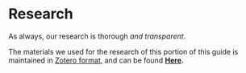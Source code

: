 # Research

As always, our research is thorough _and transparent_.

The materials we used for the research of this portion of this guide is maintained in [Zotero format](https://www.zotero.org/), and can be found [**Here**](https://www.zotero.org/groups/2477535/complianceframeworks/collections/DU8VQ4VQ)**.**
